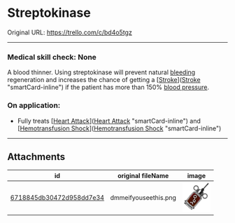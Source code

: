 # Streptokinase

Original URL: https://trello.com/c/bd4o5tgz

---

### Medical skill check: None

A blood thinner. Using streptokinase will prevent natural [bleeding ]([Bleeding](../Any%20bodypart/Bleeding.md) "‌")regeneration and increases the chance of getting a [[Stroke](../Head_Brain/Stroke.md)]([Stroke](../Head_Brain/Stroke.md) "smartCard-inline") if the patient has more than 150% [blood pressure]([Hypertension](../Blood/Hypertension.md) "‌").

### On application:

- Fully treats [[Heart Attack](../Heart/Heart%20Attack.md)]([Heart Attack](../Heart/Heart%20Attack.md) "smartCard-inline") and [[Hemotransfusion Shock](../Blood/Hemotransfusion%20Shock.md)]([Hemotransfusion Shock](../Blood/Hemotransfusion%20Shock.md) "smartCard-inline")

---

## Attachments

id | original fileName | image
---|---|---
[6718845db30472d958dd7e34](./Streptokinase%20-%20Attachments/6718845db30472d958dd7e34.png) | dmmeifyouseethis.png | ![dmmeifyouseethis.png\|200](./Streptokinase%20-%20Attachments/6718845db30472d958dd7e34.png)